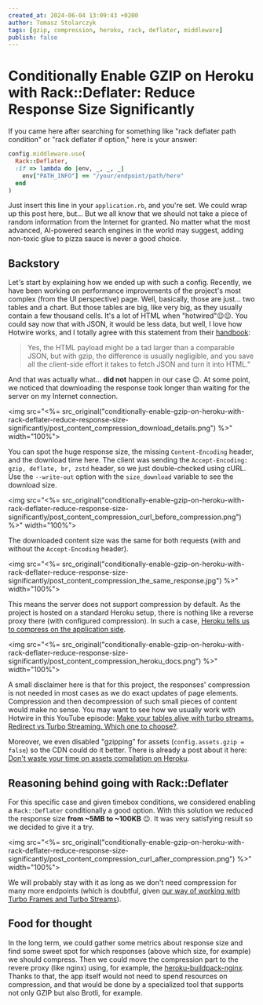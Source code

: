 ```yaml
---
created_at: 2024-06-04 13:09:43 +0200
author: Tomasz Stolarczyk
tags: [gzip, compression, heroku, rack, deflater, middleware]
publish: false
---
```


# Conditionally Enable GZIP on Heroku with Rack::Deflater: Reduce Response Size Significantly

If you came here after searching for something like "rack deflater path condition" or "rack deflater if option," here is 
your answer:

```ruby
config.middleware.use(
  Rack::Deflater,
  :if => lambda do |env, _, _, _| 
    env["PATH_INFO"] == "/your/endpoint/path/here" 
  end
)
```

Just insert this line in your `application.rb`, and you're set. We could wrap up this post here, but... But we all know 
that we should not take a piece of random information from the Internet for granted. No matter what the most advanced, 
AI-powered search engines in the world may suggest, adding non-toxic glue to pizza sauce is never a good choice.

## Backstory

Let's start by explaining how we ended up with such a config. Recently, we have been working on performance improvements 
of the project's most complex (from the UI perspective) page. Well, basically, those are just... two tables and a chart. 
But those tables are big, like very big, as they usually contain a few thousand cells. It's a lot of HTML when "hotwired"😉😉. 
You could say now that with JSON, it would be less data, but well, I love how Hotwire works, and I totally 
agree with this statement from their [handbook](https://turbo.hotwired.dev/handbook/introduction#turbo-streams%3A-deliver-live-page-changes):

> Yes, the HTML payload might be a tad larger than a comparable JSON, but with gzip, the difference is usually negligible, 
> and you save all the client-side effort it takes to fetch JSON and turn it into HTML."

And that was actually what... **did not** happen in our case 😉. At some point, we noticed that downloading the response 
took longer than waiting for the server on my Internet connection.

<img src="<%= src_original("conditionally-enable-gzip-on-heroku-with-rack-deflater-reduce-response-size-significantly/post_content_compression_download_details.png") %>" width="100%">

You can spot the huge response size, the missing `Content-Encoding` header, and the download time here. The client was 
sending the `Accept-Encoding: gzip, deflate, br, zstd` header, so we just double-checked using cURL. Use the `--write-out` 
option with the `size_download` variable to see the download size.

<img src="<%= src_original("conditionally-enable-gzip-on-heroku-with-rack-deflater-reduce-response-size-significantly/post_content_compression_curl_before_compression.png") %>" width="100%">

The downloaded content size was the same for both requests (with and without the `Accept-Encoding` header).

<img src="<%= src_original("conditionally-enable-gzip-on-heroku-with-rack-deflater-reduce-response-size-significantly/post_content_compression_the_same_response.jpg") %>" width="100%">

This means the server does not support compression by default. As the project is hosted on a standard Heroku setup, there 
is nothing like a reverse proxy there (with configured compression). In such a case, [Heroku tells us to compress on the application side](https://devcenter.heroku.com/articles/compressing-http-messages-with-gzip).

<img src="<%= src_original("conditionally-enable-gzip-on-heroku-with-rack-deflater-reduce-response-size-significantly/post_content_compression_heroku_docs.png") %>" width="100%">

A small disclaimer here is that for this project, the responses' compression is not needed in most cases as we do exact 
updates of page elements. Compression and then decompression of such small pieces of content would make no sense. You may 
want to see how we usually work with Hotwire in this YouTube episode: [Make your tables alive with turbo streams. Redirect vs Turbo Streaming. Which one to choose?](https://www.youtube.com/watch?v=hc1C0r4a1J4).

Moreover, we even disabled "gzipping" for assets (`config.assets.gzip = false`) so the CDN could do it better. 
There is already a post about it here: [Don't waste your time on assets compilation on Heroku](https://blog.arkency.com/dont-waste-your-time-on-assets-compilation-on-heroku/).

## Reasoning behind going with Rack::Deflater

For this specific case and given timebox conditions, we considered enabling a `Rack::Deflater` conditionally a good option. 
With this solution we reduced the response size **from ~5MB to ~100KB** 😉. It was very satisfying result so we decided to give it a try.

<img src="<%= src_original("conditionally-enable-gzip-on-heroku-with-rack-deflater-reduce-response-size-significantly/post_content_compression_curl_after_compression.png") %>" width="100%">

We will probably stay with it as long as we don't need compression for many more endpoints (which is doubtful, 
given [our way of working with Turbo Frames and Turbo Streams](https://www.youtube.com/watch?v=hc1C0r4a1J4)).

## Food for thought

In the long term, we could gather some metrics about response size and find 
some sweet spot for which responses (above which size, for example) we should compress. Then we could move the compression 
part to the revere proxy (like nginx) using, for example, the [heroku-buildpack-nginx](https://github.com/heroku/heroku-buildpack-nginx). 
Thanks to that, the app itself would not need to spend resources on compression, and that would be done by a specialized 
tool that supports not only GZIP but also Brotli, for example.
